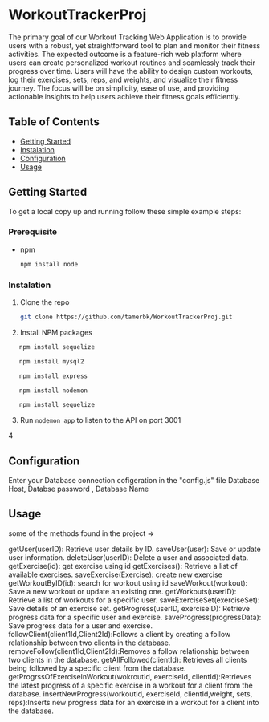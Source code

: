 # WorkoutTrackerProj

The primary goal of our Workout Tracking Web Application is to provide users with a robust, yet straightforward tool to plan and monitor their fitness activities. The expected outcome is a feature-rich web platform where users can create personalized workout routines and seamlessly track their progress over time. Users will have the ability to design custom workouts, log their exercises, sets, reps, and weights, and visualize their fitness journey. The focus will be on simplicity, ease of use, and providing actionable insights to help users achieve their fitness goals efficiently.

## Table of Contents

- [Getting Started](#getting-started)
- [Instalation](#instalation)
- [Configuration](#configuration)
- [Usage](#usage)

## Getting Started

To get a local copy up and running follow these simple example steps:

### Prerequisite
*
  npm
  ```sh
  npm install node
  ```

### Instalation 

1. Clone the repo
   ```sh
   git clone https://github.com/tamerbk/WorkoutTrackerProj.git
   ```
   
2. Install NPM packages  

```sh
   npm install sequelize
   ```

```sh
   npm install mysql2
   ```
   
```sh
   npm install express
   ```

```sh
   npm install nodemon
   ```

```sh
   npm install sequelize
   ```

3. Run ```nodemon app``` to listen to the API on port 3001

4

## Configuration

 Enter your Database connection cofigeration in the  "config.js" file 
 Database Host, Databse password , Database Name 

## Usage
some of the methods found in the project =>

getUser(userID): Retrieve user details by ID.
saveUser(user): Save or update user information.
deleteUser(userID): Delete a user and associated data.
getExercise(id): get exercise using id 
getExercises(): Retrieve a list of available exercises.
saveExercise(Exercise): create new exercise 
getWorkoutByID(id): search for workout using id
saveWorkout(workout): Save a new workout or update an existing one.
getWorkouts(userID): Retrieve a list of workouts for a specific user.
saveExerciseSet(exerciseSet): Save details of an exercise set.
getProgress(userID, exerciseID): Retrieve progress data for a specific user and exercise.
saveProgress(progressData): Save progress data for a user and exercise.
followClient(client1Id,Client2Id):Follows a client by creating a follow relationship between two clients in the database.
removeFollow(client1Id,Client2Id):Removes a follow relationship between two clients in the database.
getAllFollowed(clientId): Retrieves all clients being followed by a specific client from the database.
getProgrssOfExerciseInWorkout(wokroutId, exerciseId, clientId):Retrieves the latest progress of a specific exercise in a workout for a client from the database.
insertNewProgress(workoutId, exerciseId, clientId,weight, sets, reps):Inserts new progress data for an exercise in a workout for a client into the database.
 

